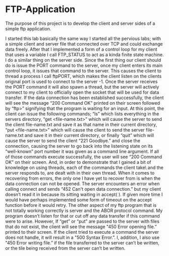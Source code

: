 # FTP-Application

The purpose of this project is to develop the client and server sides of a simple ftp application.

I started this lab basically the same way I started all the pervious labs; with a simple client and server file that connected over TCP and could exchange data freely. After that I implemented a form of a control loop for my client that uses a variable I call FTP_STATUS to act as a kinda finite state machine. I do a similar thing on the server side. Since the first thing our client should do is issue the PORT command to the server, once my client enters its main control loop, it issues that command to the server. This causes the client to thread a process I call ftpPORT, which makes the client listen on the clients original port is used to connect to the server -1. Once the server receives the PORT command it will also spawn a thread, but the server will actively connect to my client to officially open the socket that will be used for data transfer.
If the data connection has been established successfully, the client will see the message “200 Command OK” printed on their screen followed by “ftp>” signifying that the program is waiting for an input. At this point, the client can issue the following commands; “ls” which lists everything in the servers directory, “get <file-name.txt>” which will cause the server to send the client file-name.txt and save it as that name in their current directory, “put <file-name.txt>” which will cause the client to send the server file-name.txt and save it in their current directory, or finally “quit” which will cause the server to send the client “221 Goodbye.” and close the connection, causing the server to go back into the listening state on its “well-known” port number it was given as a command line argument. If all of those commands execute successfully, the user will see “200 Command OK” on their screen. And, in order to demonstrate that I gained a bit of knowledge on using threads, each of the commands the client take\ and the server responds to, are dealt with in their own thread.
When it comes to recovering from errors, the only one I have yet to recover from is when the data connection can not be opened. The server encounters an error when calling connect and sends “452 Can't open data connection.” but my client doesn’t read it in because its sitting waiting in accept( ). If given more time I would have perhaps implemented some form of timeout on the accept function before it would retry. The other aspect of my ftp program that is not totally working correctly is server
and the ABOR protocol command. My program doesn’t listen for that or cut off any data transfer if this command were to arise. However, If “get” or “put” are passed to the server with files that do not exist, the client will see the message "450 Error opening file.” printed to their screen. If the client tried to execute a command the server does not handle, it will result in a "500 Syntax Error.”. I, addition, I also use "450 Error writing file.” if the file transferred to the server can’t be written, or the tile being received from the server can’t be written.
